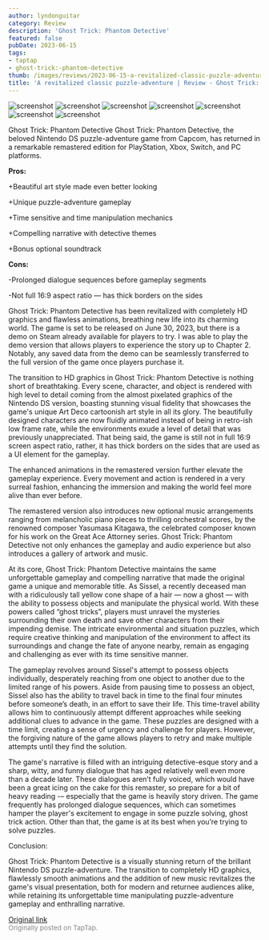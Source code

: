 ```yaml
---
author: lyndonguitar
category: Review
description: 'Ghost Trick: Phantom Detective'
featured: false
pubDate: 2023-06-15
tags:
- taptap
- ghost-trick:-phantom-detective
thumb: /images/reviews/2023-06-15-a-revitalized-classic-puzzle-adventure--review---ghost-trick-phantom-detective-0.avif
title: 'A revitalized classic puzzle-adventure | Review - Ghost Trick: Phantom Detective'
---
```


<div class="gallery">
  <img src="/images/reviews/2023-06-15-a-revitalized-classic-puzzle-adventure--review---ghost-trick-phantom-detective-0.avif" alt="screenshot" />
  <img src="/images/reviews/2023-06-15-a-revitalized-classic-puzzle-adventure--review---ghost-trick-phantom-detective-1.avif" alt="screenshot" />
  <img src="/images/reviews/2023-06-15-a-revitalized-classic-puzzle-adventure--review---ghost-trick-phantom-detective-2.avif" alt="screenshot" />
  <img src="/images/reviews/2023-06-15-a-revitalized-classic-puzzle-adventure--review---ghost-trick-phantom-detective-3.avif" alt="screenshot" />
  <img src="/images/reviews/2023-06-15-a-revitalized-classic-puzzle-adventure--review---ghost-trick-phantom-detective-4.avif" alt="screenshot" />
  <img src="/images/reviews/2023-06-15-a-revitalized-classic-puzzle-adventure--review---ghost-trick-phantom-detective-5.avif" alt="screenshot" />
  <img src="/images/reviews/2023-06-15-a-revitalized-classic-puzzle-adventure--review---ghost-trick-phantom-detective-6.avif" alt="screenshot" />
</div>

Ghost Trick: Phantom Detective
Ghost Trick: Phantom Detective, the beloved Nintendo DS puzzle-adventure game from Capcom, has returned in a remarkable remastered edition for PlayStation, Xbox, Switch, and PC platforms.


**Pros:**


+Beautiful art style made even better looking

+Unique puzzle-adventure gameplay

+Time sensitive and time manipulation mechanics

+Compelling narrative with detective themes

+Bonus optional soundtrack


**Cons:**


-Prolonged dialogue sequences before gameplay segments

-Not full 16:9 aspect ratio — has thick borders on the sides

Ghost Trick: Phantom Detective has been revitalized with completely HD graphics and flawless animations, breathing new life into its charming world. The game is set to be released on June 30, 2023, but there is a demo on Steam already available for players to try. I was able to play the demo version that allows players to experience the story up to Chapter 2. Notably, any saved data from the demo can be seamlessly transferred to the full version of the game once players purchase it.

The transition to HD graphics in Ghost Trick: Phantom Detective is nothing short of breathtaking. Every scene, character, and object is rendered with high level to detail coming from the almost pixelated graphics of the Nintendo DS version, boasting stunning visual fidelity that showcases the game's unique Art Deco cartoonish art style in all its glory. The beautifully designed characters are now fluidly animated instead of being in retro-ish low frame rate, while the environments exude a level of detail that was previously unappreciated.  That being said, the game is still not in full 16:9 screen aspect ratio, rather, it has thick borders on the sides that are used as a UI element for the gameplay.

The enhanced animations in the remastered version further elevate the gameplay experience. Every movement and action is rendered in a very surreal fashion, enhancing the immersion and making the world feel more alive than ever before.

The remastered version also introduces new optional music arrangements ranging from melancholic piano pieces to thrilling orchestral scores, by the renowned composer Yasumasa Kitagawa, the celebrated composer known for his work on the Great Ace Attorney series. Ghost Trick: Phantom Detective not only enhances the gameplay and audio experience but also introduces a gallery of artwork and music.

At its core, Ghost Trick: Phantom Detective maintains the same unforgettable gameplay and compelling narrative that made the original game a unique and memorable title. As Sissel, a recently deceased man with a ridiculously tall yellow cone shape of a hair — now a ghost — with the ability to possess objects and manipulate the physical world. With these powers called “ghost tricks”, players must unravel the mysteries surrounding their own death and save other characters from their impending demise. The intricate environmental and situation puzzles, which require creative thinking and manipulation of the environment to affect its surroundings and change the fate of anyone nearby, remain as engaging and challenging as ever with its time sensitive manner.

The gameplay revolves around Sissel's attempt to possess objects individually, desperately reaching from one object to another due to the limited range of his powers. Aside from pausing time to possess an object, Sissel also has the ability to travel back in time to the final four minutes before someone’s death, in an effort to save their life. This time-travel ability allows him to continuously attempt different approaches while seeking additional clues to advance in the game. These puzzles are designed with a time limit, creating a sense of urgency and challenge for players. However, the forgiving nature of the game allows players to retry and make multiple attempts until they find the solution.

The game's narrative is filled with an intriguing detective-esque story and a sharp, witty, and funny dialogue that has aged relatively well even more than a decade later. These dialogues aren’t fully voiced, which would have been a great icing on the cake for this remaster, so prepare for a bit of heavy reading -– especially that the game is heavily story driven. The game frequently has prolonged dialogue sequences, which can sometimes hamper the player's excitement to engage in some puzzle solving, ghost trick action. Other than that, the game is at its best when you’re trying to solve puzzles.

Conclusion:

Ghost Trick: Phantom Detective is a visually stunning return of the brillant Nintendo DS puzzle-adventure. The transition to completely HD graphics, flawlessly smooth animations and the addition of new music revitalizes the game's visual presentation, both for modern and returnee audiences alike, while retaining its unforgettable time manipulating puzzle-adventure gameplay and enthralling narrative.

[Original link](https://www.taptap.io/post/5815304)<br><span style="font-size: 0.95em; color: #888;">Originally posted on TapTap.</span>